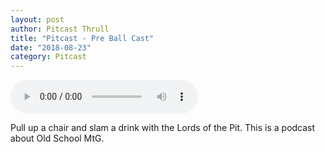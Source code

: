 ```yaml
---
layout: post
author: Pitcast Thrull
title: "Pitcast - Pre Ball Cast"
date: "2018-08-23"
category: Pitcast
---
```


<audio controls crossorigin="anonymous" src="https://lordsofthepit.s3.us-east-2.amazonaws.com/pitcast/ep01.mp3"></audio>

Pull up a chair and slam a drink with the Lords of the Pit. This is a podcast about Old School MtG.
